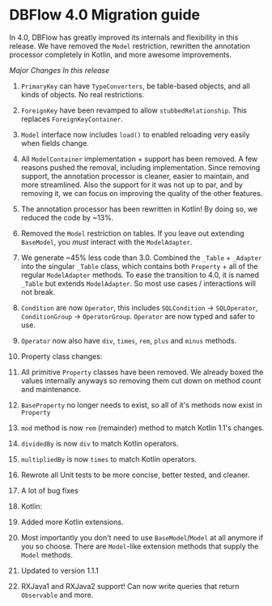 # DBFlow 4.0 Migration guide

In 4.0, DBFlow has greatly improved its internals and flexibility in this release. We have removed the `Model` restriction, rewritten the annotation processor completely in Kotlin, and more awesome improvements.

_Major Changes In this release_

1. `PrimaryKey` can have `TypeConverters`, be table-based objects, and all kinds of objects. No real restrictions.

2. `ForeignKey` have been revamped to allow `stubbedRelationship`. This replaces `ForeignKeyContainer`.

3. `Model` interface now includes `load()` to enabled reloading very easily when fields change.

4. All `ModelContainer` implementation + support has been removed. A few reasons pushed the removal, including implementation. Since removing support, the annotation processor is cleaner, easier to maintain, and more streamlined. Also the support for it was not up to par, and by removing it, we can focus on improving the quality of the other features.

5. The annotation processor has been rewritten in Kotlin! By doing so, we reduced the code by ~13%.

6. Removed the `Model` restriction on tables. If you leave out extending `BaseModel`, you _must_ interact with the `ModelAdapter`.

7. We generate ~45% less code than 3.0. Combined the `_Table` + `_Adapter` into the singular `_Table` class, which contains both `Property` + all of the regular `ModelAdapter` methods. To ease the transition to 4.0, it is named `_Table` but extends `ModelAdapter`. So most use cases / interactions will not break.

8. `Condition` are now `Operator`, this includes `SQLCondition` -> `SQLOperator`, `ConditionGroup` -> `OperatorGroup`. `Operator` are now typed and safer to use.
  1. `Operator` now also have `div`, `times`, `rem`, `plus` and `minus` methods.

9. Property class changes:
  1. All primitive `Property` classes have been removed. We already boxed the values internally anyways so removing them cut down on method count and maintenance.
  2. `BaseProperty` no longer needs to exist, so all of it's methods now exist in `Property`
  3. `mod` method is now `rem` (remainder) method to match Kotlin 1.1's changes.
  4. `dividedBy` is now `div` to match Kotlin operators.
  5. `multipliedBy` is now `times` to match Kotlin operators.

10. Rewrote all Unit tests to be more concise, better tested, and cleaner.

11. A lot of bug fixes

12. Kotlin:
  1. Added more Kotlin extensions.
  2. Most importantly you don't need to use `BaseModel`/`Model` at all anymore if you so choose. There are `Model`-like extension methods that supply the `Model` methods.
  3. Updated to version 1.1.1

13. RXJava1 and RXJava2 support! Can now write queries that return `Observable` and more.
